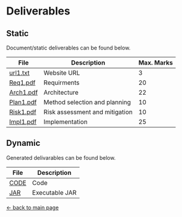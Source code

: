 # Deliverables

## Static

Document/static deliverables can be found below.

| File                                 | Description                    | Max. Marks |
|--------------------------------------|--------------------------------|------------|
| [url1.txt](/deliverables/url1.txt)   | Website URL                    | 3          |
| [Req1.pdf](/deliverables/Req1.pdf)   | Requirments                    | 20         |
| [Arch1.pdf](/deliverables/Arch1.pdf) | Architecture                   | 22         |
| [Plan1.pdf](/deliverables/Plan1.pdf) | Method selection and planning  | 10         |
| [Risk1.pdf](/deliverables/Risk1.pdf) | Risk assessment and mitigation | 10         |
| [Impl1.pdf](/deliverables/Risk1.pdf) | Implementation                 | 25         |

## Dynamic

Generated delivarables can be found below.

| File     | Description    |
|----------|----------------|
| [CODE](/deliverables/PiazzaPanic1.zip) | Code           |
| [JAR](/deliverables/PiazzaPanic1.jar)  | Executable JAR |

[← back to main page](/README.md)